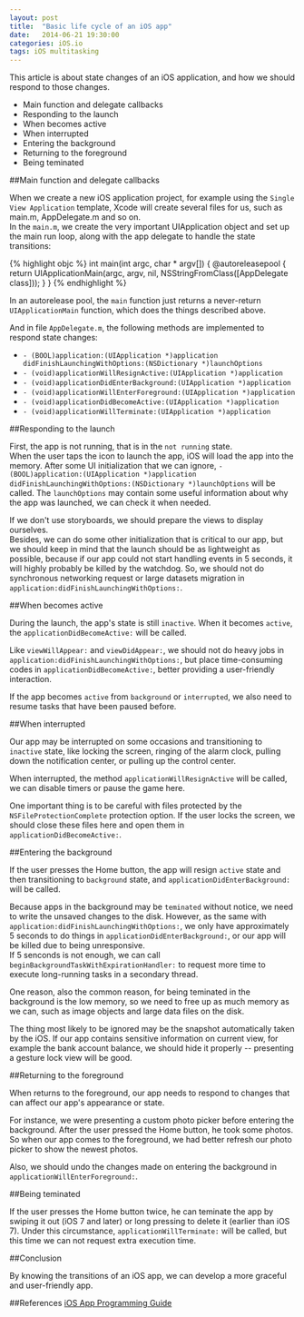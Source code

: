 ```yaml
---
layout: post
title:  "Basic life cycle of an iOS app"
date:   2014-06-21 19:30:00
categories: iOS.io
tags: iOS multitasking
---
```


This article is about state changes of an iOS application, and how we should respond to those changes.

- Main function and delegate callbacks
- Responding to the launch
- When becomes active
- When interrupted
- Entering the background
- Returning to the foreground
- Being teminated

##Main function and delegate callbacks

When we create a new iOS application project, for example using the `Single View Application` template, Xcode will create several files for us, such as main.m, AppDelegate.m and so on.<br/>
In the `main.m`, we create the very important UIApplication object and set up the main run loop, along with the app delegate to handle the state transitions:

{% highlight objc %}
int main(int argc, char * argv[])
{
    @autoreleasepool {
        return UIApplicationMain(argc,
                                 argv,
                                 nil,
                                 NSStringFromClass([AppDelegate class]));
    }
}
{% endhighlight %}

In an autorelease pool, the `main` function just returns a never-return  `UIApplicationMain` function, which does the things described above. 

And in file `AppDelegate.m`, the following methods are implemented to respond state changes:

- `- (BOOL)application:(UIApplication *)application didFinishLaunchingWithOptions:(NSDictionary *)launchOptions`
- `- (void)applicationWillResignActive:(UIApplication *)application`
- `- (void)applicationDidEnterBackground:(UIApplication *)application`
- `- (void)applicationWillEnterForeground:(UIApplication *)application`
- `- (void)applicationDidBecomeActive:(UIApplication *)application`
- `- (void)applicationWillTerminate:(UIApplication *)application`

##Responding to the launch

First, the app is not running, that is in the `not running` state.<br/>
When the user taps the icon to launch the app, iOS will load the app into the memory. After some UI initialization that we can ignore, `- (BOOL)application:(UIApplication *)application didFinishLaunchingWithOptions:(NSDictionary *)launchOptions` will be called. The `launchOptions` may contain some useful information about why the app was launched, we can check it when needed.

If we don't use storyboards, we should prepare the views to display ourselves.<br/>
Besides, we can do some other initialization that is critical to our app, but we should keep in mind that the launch should be as lightweight as possible, because if our app could not start handling events in 5 seconds, it will highly probably be killed by the watchdog. So, we should not do synchronous networking request or large datasets migration in `application:didFinishLaunchingWithOptions:`.

##When becomes active

During the launch, the app's state is still `inactive`. When it becomes `active`, the `applicationDidBecomeActive:` will be called.

Like `viewWillAppear:` and `viewDidAppear:`, we should not do heavy jobs in `application:didFinishLaunchingWithOptions:`, but place time-consuming codes in `applicationDidBecomeActive:`, better providing a user-friendly interaction.

If the app becomes `active` from `background` or `interrupted`, we also need to resume tasks that have been paused before.

##When interrupted

Our app may be interrupted on some occasions and transitioning to `inactive` state, like locking the screen, ringing of the alarm clock, pulling down the notification center, or pulling up the control center.

When interrupted, the method `applicationWillResignActive` will be called, we can disable timers or pause the game here.

One important thing is to be careful with files protected by the `NSFileProtectionComplete` protection option. If the user locks the screen, we should close these files here and open them in `applicationDidBecomeActive:`.

##Entering the background

If the user presses the Home button, the app will resign `active` state and then transitioning to `background` state, and `applicationDidEnterBackground:` will be called.

Because apps in the background may be `teminated` without notice, we need to write the unsaved changes to the disk. However, as the same with `application:didFinishLaunchingWithOptions:`, we only have approximately 5 seconds to do things in `applicationDidEnterBackground:`, or our app will be killed due to being unresponsive.<br/>
If 5 senconds is not enough, we can call `beginBackgroundTaskWithExpirationHandler:` to request more time to execute long-running tasks in a secondary thread.

One reason, also the common reason, for being teminated in the background is the low memory, so we need to free up as much memory as we can, such as image objects and large data files on the disk.

The thing most likely to be ignored may be the snapshot automatically taken by the iOS. If our app contains sensitive information on current view, for example the bank account balance, we should hide it properly -- presenting a gesture lock view will be good.

##Returning to the foreground

When returns to the foreground, our app needs to respond to changes that can affect our app's appearance or state.

For instance, we were presenting a custom photo picker before entering the background. After the user pressed the Home button, he took some photos. So when our app comes to the foreground, we had better refresh our photo picker to show the newest photos.

Also, we should undo the changes made on entering the background in `applicationWillEnterForeground:`.

##Being teminated

If the user presses the Home button twice, he can teminate the app by swiping it out (iOS 7 and later) or long pressing to delete it (earlier than iOS 7). Under this circumstance, `applicationWillTerminate:` will be called, but this time we can not request extra execution time.

##Conclusion

By knowing the transitions of an iOS app, we can develop a more graceful and user-friendly app.

##References
[iOS App Programming Guide](https://developer.apple.com/library/ios/documentation/iphone/conceptual/iphoneosprogrammingguide/Introduction/Introduction.html)
